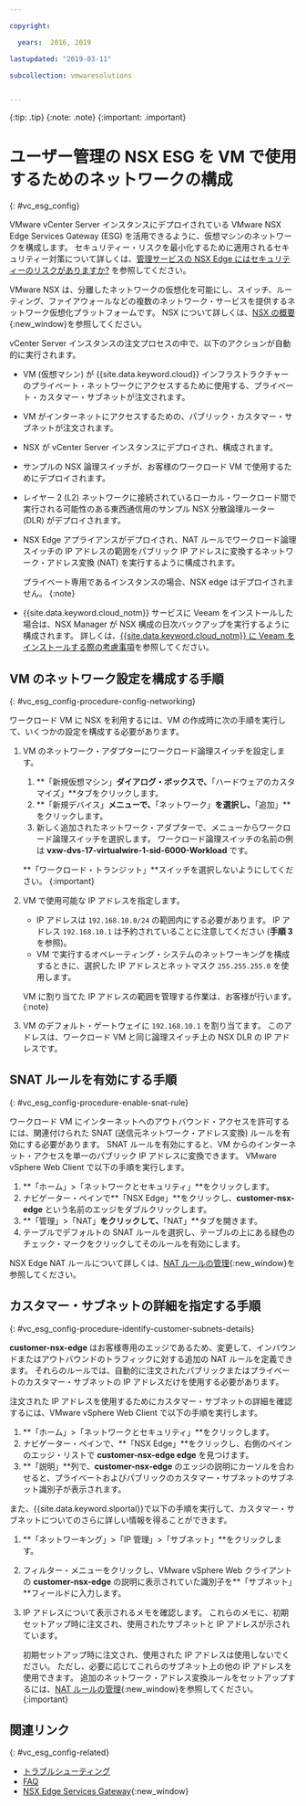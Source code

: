 ```yaml
---

copyright:

  years:  2016, 2019

lastupdated: "2019-03-11"

subcollection: vmwaresolutions


---
```


{:tip: .tip}
{:note: .note}
{:important: .important}

# ユーザー管理の NSX ESG を VM で使用するためのネットワークの構成
{: #vc_esg_config}

VMware vCenter Server インスタンスにデプロイされている VMware NSX Edge Services Gateway (ESG) を活用できるように、仮想マシンのネットワークを構成します。 セキュリティー・リスクを最小化するために適用されるセキュリティー対策について詳しくは、[管理サービスの NSX Edge にはセキュリティーのリスクがありますか?](/docs/services/vmwaresolutions/vmonic?topic=vmware-solutions-faq#does-the-management-services-nsx-edge-pose-a-security-risk-) を参照してください。

VMware NSX は、分離したネットワークの仮想化を可能にし、スイッチ、ルーティング、ファイアウォールなどの複数のネットワーク・サービスを提供するネットワーク仮想化プラットフォームです。 NSX について詳しくは、[NSX の概要](https://pubs.vmware.com/NSX-62/topic/com.vmware.nsx-cross-vcenter-install.doc/GUID-10944155-28FF-46AA-AF56-7357E2F20AF4.html){:new_window}を参照してください。

vCenter Server インスタンスの注文プロセスの中で、以下のアクションが自動的に実行されます。
* VM (仮想マシン) が {{site.data.keyword.cloud}} インフラストラクチャーのプライベート・ネットワークにアクセスするために使用する、プライベート・カスタマー・サブネットが注文されます。
* VM がインターネットにアクセスするための、パブリック・カスタマー・サブネットが注文されます。
* NSX が vCenter Server インスタンスにデプロイされ、構成されます。
* サンプルの NSX 論理スイッチが、お客様のワークロード VM で使用するためにデプロイされます。
* レイヤー 2 (L2) ネットワークに接続されているローカル・ワークロード間で実行される可能性のある東西通信用のサンプル NSX 分散論理ルーター (DLR) がデプロイされます。
* NSX Edge アプライアンスがデプロイされ、NAT ルールでワークロード論理スイッチの IP アドレスの範囲をパブリック IP アドレスに変換するネットワーク・アドレス変換 (NAT) を実行するように構成されます。

  プライベート専用であるインスタンスの場合、NSX edge はデプロイされません。
  {:note}

* {{site.data.keyword.cloud_notm}} サービスに Veeam をインストールした場合は、NSX Manager が NSX 構成の日次バックアップを実行するように構成されます。 詳しくは、[{{site.data.keyword.cloud_notm}} に Veeam をインストールする際の考慮事項](/docs/services/vmwaresolutions/services?topic=vmware-solutions-veeam_considerations#considerations-when-you-install-veeam-on-ibm-cloud)を参照してください。

## VM のネットワーク設定を構成する手順
{: #vc_esg_config-procedure-config-networking}

ワークロード VM に NSX を利用するには、VM の作成時に次の手順を実行して、いくつかの設定を構成する必要があります。

1. VM のネットワーク・アダプターにワークロード論理スイッチを設定します。
   1. **「新規仮想マシン」**ダイアログ・ボックスで、**「ハードウェアのカスタマイズ」**タブをクリックします。
   2. **「新規デバイス」**メニューで、**「ネットワーク」**を選択し、**「追加」**をクリックします。
   3. 新しく追加されたネットワーク・アダプターで、メニューからワークロード論理スイッチを選択します。 ワークロード論理スイッチの名前の例は **vxw-dvs-17-virtualwire-1-sid-6000-Workload** です。

   **「ワークロード・トランジット」**スイッチを選択しないようにしてください。
   {:important}

2. VM で使用可能な IP アドレスを指定します。
   *  IP アドレスは `192.168.10.0/24` の範囲内にする必要があります。 IP アドレス `192.168.10.1` は予約されていることに注意してください (**手順 3** を参照)。
   *  VM で実行するオペレーティング・システムのネットワーキングを構成するときに、選択した IP アドレスとネットマスク `255.255.255.0` を使用します。

   VM に割り当てた IP アドレスの範囲を管理する作業は、お客様が行います。
   {:note}

3. VM のデフォルト・ゲートウェイに `192.168.10.1` を割り当てます。 このアドレスは、ワークロード VM と同じ論理スイッチ上の NSX DLR の IP アドレスです。

## SNAT ルールを有効にする手順
{: #vc_esg_config-procedure-enable-snat-rule}

ワークロード VM にインターネットへのアウトバウンド・アクセスを許可するには、関連付けられた SNAT (送信元ネットワーク・アドレス変換) ルールを有効にする必要があります。 SNAT ルールを有効にすると、VM からのインターネット・アクセスを単一のパブリック IP アドレスに変換できます。 VMware vSphere Web Client で以下の手順を実行します。

1. **「ホーム」>「ネットワークとセキュリティ」**をクリックします。
2. ナビゲーター・ペインで**「NSX Edge」**をクリックし、**customer-nsx-edge** という名前のエッジをダブルクリックします。
3. **「管理」>「NAT」**をクリックして、**「NAT」**タブを開きます。
4. テーブルでデフォルトの SNAT ルールを選択し、テーブルの上にある緑色のチェック・マークをクリックしてそのルールを有効にします。

NSX Edge NAT ルールについて詳しくは、[NAT ルールの管理](https://pubs.vmware.com/NSX-62/topic/com.vmware.nsx.admin.doc/GUID-5896D8CF-20E0-4691-A9EB-83AFD9D36AFD.html){:new_window}を参照してください。

## カスタマー・サブネットの詳細を指定する手順
{: #vc_esg_config-procedure-identify-customer-subnets-details}

**customer-nsx-edge** はお客様専用のエッジであるため、変更して、インバウンドまたはアウトバウンドのトラフィックに対する追加の NAT ルールを定義できます。 それらのルールでは、自動的に注文されたパブリックまたはプライベートのカスタマー・サブネットの IP アドレスだけを使用する必要があります。

注文された IP アドレスを使用するためにカスタマー・サブネットの詳細を確認するには、VMware vSphere Web Client で以下の手順を実行します。

1. **「ホーム」>「ネットワークとセキュリティ」**をクリックします。
2. ナビゲーター・ペインで、**「NSX Edge」**をクリックし、右側のペインのエッジ・リストで **customer-nsx-edge edge** を見つけます。
3. **「説明」**列で、**customer-nsx-edge** のエッジの説明にカーソルを合わせると、プライベートおよびパブリックのカスタマー・サブネットのサブネット識別子が表示されます。

また、{{site.data.keyword.slportal}}で以下の手順を実行して、カスタマー・サブネットについてのさらに詳しい情報を得ることができます。

1. **「ネットワーキング」>「IP 管理」>「サブネット」**をクリックします。
2. フィルター・メニューをクリックし、VMware vSphere Web クライアントの **customer-nsx-edge** の説明に表示されていた識別子を**「サブネット」**フィールドに入力します。
3. IP アドレスについて表示されるメモを確認します。 これらのメモに、初期セットアップ時に注文され、使用されたサブネットと IP アドレスが示されています。

   初期セットアップ時に注文され、使用された IP アドレスは使用しないでください。 ただし、必要に応じてこれらのサブネット上の他の IP アドレスを使用できます。 追加のネットワーク・アドレス変換ルールをセットアップするには、[NAT ルールの管理](https://pubs.vmware.com/NSX-62/topic/com.vmware.nsx.admin.doc/GUID-5896D8CF-20E0-4691-A9EB-83AFD9D36AFD.html){:new_window}を参照してください。
   {:important}

## 関連リンク
{: #vc_esg_config-related}

* [トラブルシューティング](/docs/services/vmwaresolutions/vcenter//vcenter_chg_impact.html)
* [FAQ](/docs/services/vmwaresolutions/vmonic?topic=vmware-solutions-faq)
* [NSX Edge Services Gateway](https://www.ibm.com/cloud/garage/architectures/implementation/virtualization_nsx){:new_window}
